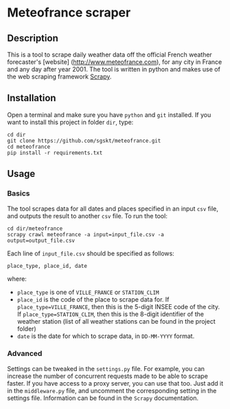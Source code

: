 # Meteofrance scraper
## Description
This is a tool to scrape daily weather data off the official French weather forecaster's [website] (http://www.meteofrance.com), for any city in France and any day after year 2001.
The tool is written in python and makes use of the web scraping framework [Scrapy](http://scrapy.org/).
## Installation
Open a terminal and make sure you have `python` and `git` installed.
If you want to install this project in folder `dir`, type:
```
cd dir
git clone https://github.com/sgskt/meteofrance.git
cd meteofrance
pip install -r requirements.txt
```
## Usage
### Basics
The tool scrapes data for all dates and places specified in an input `csv` file, and outputs the result to another `csv` file.
To run the tool:
```
cd dir/meteofrance
scrapy crawl meteofrance -a input=input_file.csv -a output=output_file.csv
```
Each line of `input_file.csv` should be specified as follows:
```
place_type, place_id, date
```
where:
* `place_type` is one of `VILLE_FRANCE` or `STATION_CLIM`
* `place_id` is the code of the place to scrape data for. If `place_type=VILLE_FRANCE`, then this is the 5-digit INSEE code of the city. If `place_type=STATION_CLIM`, then this is the 8-digit identifier of the weather station (list of all weather stations can be found in the project folder)
* `date` is the date for which to scrape data, in `DD-MM-YYYY` format.

### Advanced
Settings can be tweaked in the `settings.py` file. For example, you can increase the number of concurrent requests made to be able to scrape faster.
If you have access to a proxy server, you can use that too. Just add it in the `middleware.py` file, and uncomment the corresponding setting in the settings file.
Information can be found in the `Scrapy` documentation.
